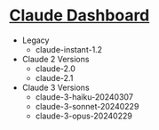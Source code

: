 # [Claude Dashboard](https://console.anthropic.com/dashboard)
- Legacy
	- claude-instant-1.2
- Claude 2 Versions
	- claude-2.0
	- claude-2.1
- Claude 3 Versions 
	- claude-3-haiku-20240307
	- claude-3-sonnet-20240229
	- claude-3-opus-20240229
